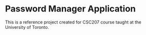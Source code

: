 # Password Manager Application

This is a reference project created for CSC207 course taught at the University of Toronto.
